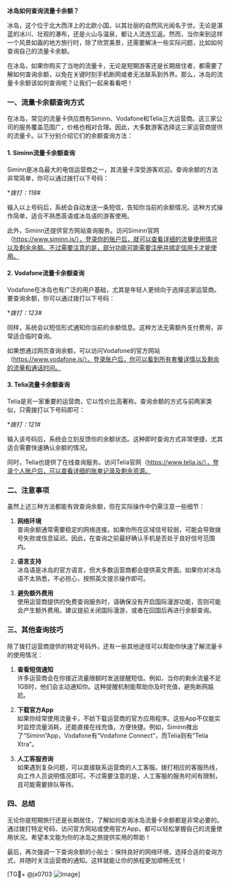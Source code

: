 **冰岛如何查询流量卡余额？**

冰岛，这个位于北大西洋上的北欧小国，以其壮丽的自然风光闻名于世。无论是湛蓝的冰川、壮观的瀑布，还是火山与温泉，都让人流连忘返。然而，当你来到这样一个风景如画的地方旅行时，除了欣赏美景，还需要解决一些实际问题，比如如何查询自己的流量卡余额。

在冰岛，如果你购买了当地的流量卡，无论是短期游客还是长期居住者，都需要了解如何查询余额，以免在关键时刻手机断网或者无法联系到外界。那么，冰岛的流量卡余额该如何查询呢？让我们一起来看看吧！

### 一、流量卡余额查询方式

在冰岛，常见的流量卡供应商有Siminn、Vodafone和Telia三大运营商。这三家公司的服务覆盖范围广，价格也相对合理。因此，大多数游客选择这三家运营商提供的流量卡。以下分别介绍它们的余额查询方法：

#### 1. Siminn流量卡余额查询

Siminn是冰岛最大的电信运营商之一，其流量卡深受游客欢迎。查询余额的方法非常简单，你可以通过拨打以下号码：

**拨打：*118#**

输入以上号码后，系统会自动发送一条短信，告知你当前的余额情况。这种方式操作简单，适合不熟悉英语或冰岛语的游客使用。

此外，Siminn还提供官方网站查询服务。访问Siminn官网（https://www.siminn.is/），登录你的账户后，就可以查看详细的流量使用情况以及剩余余额。不过需要注意的是，部分功能可能需要注册并绑定信用卡才能使用。

#### 2. Vodafone流量卡余额查询

Vodafone在冰岛也有广泛的用户基础，尤其是年轻人更倾向于选择这家运营商。要查询余额，你可以通过拨打以下号码：

**拨打：*123#**

同样，系统会以短信形式通知你当前的余额信息。这种方法无需额外支付费用，非常适合临时查询。

如果想通过网页查询余额，可以访问Vodafone的官方网站（https://www.vodafone.is/）。登录账户后，你可以看到所有套餐详情以及剩余的流量和通话时间。

#### 3. Telia流量卡余额查询

Telia是另一家重要的运营商，它以性价比高著称。查询余额的方式与前两家类似，只需拨打以下号码即可：

**拨打：*121#**

输入该号码后，系统会立刻反馈你的余额状态。这种即时查询方式非常便捷，尤其适合需要快速确认余额的情况。

同时，Telia也提供了在线查询服务。访问Telia官网（https://www.telia.is/），登录个人账户后，可以查看详细的账单记录及剩余资源。

### 二、注意事项

虽然上述三种方法都能有效查询余额，但在实际操作中仍需注意一些细节：

1. **网络环境**  
   查询余额通常需要稳定的网络连接。如果你所在区域信号较弱，可能会导致拨号失败或信息延迟。因此，在查询之前最好确认手机是否处于良好信号范围内。

2. **语言支持**  
   冰岛语是冰岛的官方语言，但大多数运营商都会提供英文界面。如果你对冰岛语不太熟悉，不必担心，按照英文提示操作即可。

3. **避免额外费用**  
   使用运营商提供的免费查询服务时，请确保没有开启国际漫游功能，否则可能会产生额外费用。建议提前关闭国际漫游，或者在回国后再进行余额查询。

### 三、其他查询技巧

除了拨打运营商提供的特定号码外，还有一些其他途径可以帮助你快速了解流量卡的使用情况：

1. **查看短信通知**  
   许多运营商会在你接近流量限额时发送提醒短信。例如，当你的剩余流量不足1GB时，他们会主动通知你。这种提醒机制能帮助你及时充值，避免断网尴尬。

2. **下载官方App**  
   如果你经常使用流量卡，不妨下载运营商的官方应用程序。这些App不仅能实时监控流量消耗，还能直接在线充值，方便快捷。例如，Siminn推出了“Siminn”App，Vodafone有“Vodafone Connect”，而Telia则有“Telia Xtra”。

3. **人工客服咨询**  
   如果遇到复杂问题，可以直接联系运营商的人工客服。拨打相应的客服热线，向工作人员说明情况即可。不过需要注意的是，人工客服的服务时间有限制，且可能需要排队等待。

### 四、总结

无论你是短期旅行还是长期居住，了解如何查询冰岛流量卡余额都是非常必要的。通过拨打特定号码、访问官方网站或使用官方App，都可以轻松掌握自己的流量使用状况。希望本文能为你的冰岛之旅提供实用的帮助！

最后，再次强调一下查询余额的小贴士：保持良好的网络环境，选择合适的查询方式，并随时关注运营商的通知。这样就能让你的旅程更加顺畅无忧！

[TG💪+ @jx0703 ![Image](https://github.com/user-attachments/assets/dbca1d08-cadb-493c-b0ec-ad6f7a83f270)]